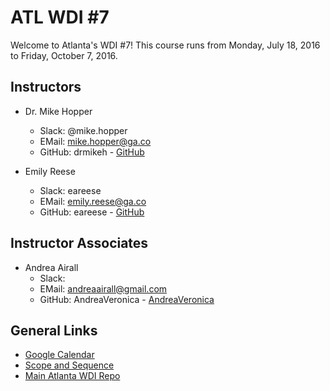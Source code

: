 # ATL WDI #7

Welcome to Atlanta's WDI #7!
This course runs from Monday, July 18, 2016 to Friday, October 7, 2016.

## Instructors

* Dr. Mike Hopper
  - Slack: @mike.hopper
  - EMail: mike.hopper@ga.co
  - GitHub: drmikeh - [GitHub](https://github.com/drmikeh)

* Emily Reese
  - Slack:  eareese
  - EMail:  emily.reese@ga.co
  - GitHub: eareese - [GitHub](https://github.com/eareese)

## Instructor Associates

* Andrea Airall
  - Slack:
  - EMail: andreaairall@gmail.com
  - GitHub: AndreaVeronica - [AndreaVeronica](https://github.com/AndreaVeronica)

## General Links

* [Google Calendar]()
* [Scope and Sequence](scope-and-sequence.md)
* [Main Atlanta WDI Repo](ttps://github.com/ATL-WDI-Curriculum/wdi)
